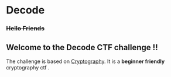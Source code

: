 # Decode

### ~~Hello Friends~~

## Welcome to the Decode CTF challenge !!

The challenge is based on [Cryptography](https://en.wikipedia.org/wiki/Cryptography).
It is a **beginner friendly** cryptography ctf .







